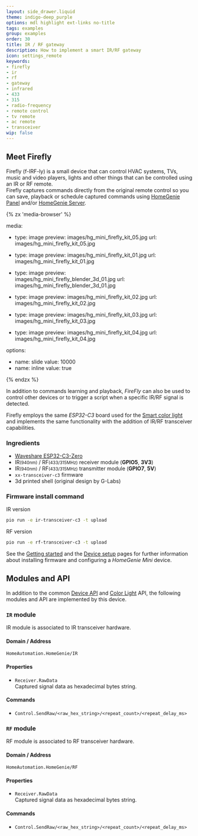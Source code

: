 ```yaml
---
layout: side_drawer.liquid
theme: indigo-deep_purple
options: mdl highlight ext-links no-title
tags: examples
group: examples
order: 30
title: IR / RF gateway
description: How to implement a smart IR/RF gateway
icon: settings_remote
keywords:
- firefly
- ir
- rf
- gateway
- infrared
- 433
- 315
- radio-frequency
- remote control
- tv remote
- ac remote
- transceiver
wip: false
---
```


## Meet Firefly

Firefly (f-IRF-ly) is a small device that can control HVAC systems, TVs, music and video players,
lights and other things that can be controlled using an IR or RF remote.  
Firefly captures commands directly from the original remote control so you can
save, playback or schedule captured commands using [HomeGenie Panel](../../../../panel)
and/or [HomeGenie Server](../../../../server).


<div layout="row center-center">
<div style="min-width: 360px;max-width: 420px;width: 100%;"><div class="media-container" style="height: auto; aspect-ratio: 15/12">
{% zx 'media-browser' %}

media:

- type: image
  preview: images/hg_mini_firefly_kit_05.jpg
  url: images/hg_mini_firefly_kit_05.jpg

- type: image
  preview: images/hg_mini_firefly_kit_01.jpg
  url: images/hg_mini_firefly_kit_01.jpg

- type: image
  preview: images/hg_mini_firefly_blender_3d_01.jpg
  url: images/hg_mini_firefly_blender_3d_01.jpg

- type: image
  preview: images/hg_mini_firefly_kit_02.jpg
  url: images/hg_mini_firefly_kit_02.jpg

- type: image
  preview: images/hg_mini_firefly_kit_03.jpg
  url: images/hg_mini_firefly_kit_03.jpg

- type: image
  preview: images/hg_mini_firefly_kit_04.jpg
  url: images/hg_mini_firefly_kit_04.jpg

options:
- name: slide
  value: 10000
- name: inline
  value: true

{% endzx %}
</div></div></div>


In addition to commands learning and playback, *FireFly* can also be used to control
other devices or to trigger a script when a specific IR/RF signal is detected.

Firefly employs the same *ESP32-C3* board used for the [Smart color light](../smart-led) and
implements the same functionality with the addition of IR/RF transceiver capabilities.



<!--

// TODO: pics

- TODO: show Script record/save in HG Panel
- TODO: show Remote control feature in HG Server (maybe link old video?)

-->



### Ingredients

- [Waveshare ESP32-C3-Zero](https://www.waveshare.com/wiki/ESP32-C3-Zero)
- IR<small>(940nm)</small> / RF<small>(433/315MHz)</small> receiver module (**GPIO5**, **3V3**)
- IR<small>(940nm)</small> / RF<small>(433/315MHz)</small> transmitter module (**GPIO7**, **5V**)
- `xx-transceiver-c3` firmware
- 3d printed shell (original design by G-Labs)



### Firmware install command

IR version

```bash
pio run -e ir-transceiver-c3 -t upload
```

RF version

```bash
pio run -e rf-transceiver-c3 -t upload
```


See the [Getting started](../../getting-started) and the [Device setup](../../device-setup) pages
for further information about installing firmware and configuring a *HomeGenie Mini* device.


<a name="api"></a>
## Modules and API

In addition to the common [Device API](../../programming/api) and [Color Light](../smart-led#api) API,
the following modules and API are implemented by this device.


### `IR` module

IR module is associated to IR transceiver hardware.

#### Domain / Address

`HomeAutomation.HomeGenie/IR`

#### Properties

- `Receiver.RawData`  
  Captured signal data as hexadecimal bytes string. 

#### Commands

- `Control.SendRaw/<raw_hex_string>/<repeat_count>/<repeat_delay_ms>`



### `RF` module

RF module is associated to RF transceiver hardware.

#### Domain / Address

`HomeAutomation.HomeGenie/RF`

#### Properties

- `Receiver.RawData`  
  Captured signal data as hexadecimal bytes string.

#### Commands

- `Control.SendRaw/<raw_hex_string>/<repeat_count>/<repeat_delay_ms>`
